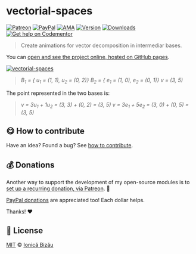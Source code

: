 
# vectorial-spaces

 [![Patreon](https://img.shields.io/badge/Support%20me%20on-Patreon-%23e6461a.svg)][patreon] [![PayPal](https://img.shields.io/badge/%24-paypal-f39c12.svg)][paypal-donations] [![AMA](https://img.shields.io/badge/ask%20me-anything-1abc9c.svg)](https://github.com/IonicaBizau/ama) [![Version](https://img.shields.io/npm/v/vectorial-spaces.svg)](https://www.npmjs.com/package/vectorial-spaces) [![Downloads](https://img.shields.io/npm/dt/vectorial-spaces.svg)](https://www.npmjs.com/package/vectorial-spaces) [![Get help on Codementor](https://cdn.codementor.io/badges/get_help_github.svg)](https://www.codementor.io/johnnyb?utm_source=github&utm_medium=button&utm_term=johnnyb&utm_campaign=github)

> Create animations for vector decomposition in intermediar bases.

You can [open and see the project online, hosted on GitHub pages](https://github.com/IonicaBizau/vectorial-spaces).

[![vectorial-spaces](http://i.imgur.com/yp6wuBY.png)](#)

> *B<sub>1</sub> = { u<sub>1</sub> = (1, 1), u<sub>2</sub> = (0, 2)}*
> *B<sub>2</sub> = { e<sub>1</sub> = (1, 0), e<sub>2</sub> = (0, 1)}*
> *v = (3, 5)*


The point represented in the two bases is:

> *v = 3u<sub>1</sub> + 1u<sub>2</sub> = (3, 3) + (0, 2) = (3, 5)*
> *v = 3e<sub>1</sub> + 5e<sub>2</sub> = (3, 0) + (0, 5) = (3, 5)*


## :yum: How to contribute
Have an idea? Found a bug? See [how to contribute][contributing].


## :moneybag: Donations

Another way to support the development of my open-source modules is
to [set up a recurring donation, via Patreon][patreon]. :rocket:

[PayPal donations][paypal-donations] are appreciated too! Each dollar helps.

Thanks! :heart:


## :scroll: License

[MIT][license] © [Ionică Bizău][website]

[patreon]: https://www.patreon.com/ionicabizau
[paypal-donations]: https://www.paypal.com/cgi-bin/webscr?cmd=_s-xclick&hosted_button_id=RVXDDLKKLQRJW
[donate-now]: http://i.imgur.com/6cMbHOC.png

[license]: http://showalicense.com/?fullname=Ionic%C4%83%20Biz%C4%83u%20%3Cbizauionica%40gmail.com%3E%20(http%3A%2F%2Fionicabizau.net)&year=2014#license-mit
[website]: http://ionicabizau.net
[contributing]: /CONTRIBUTING.md
[docs]: /DOCUMENTATION.md
